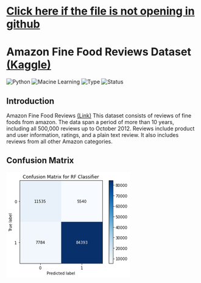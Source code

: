 # [Click here if the file is not opening in github](https://nbviewer.jupyter.org/github/sanketughadmathe/Sentiment-Analysis/blob/master/V1.ipynb)

# Amazon Fine Food Reviews Dataset [(Kaggle)](https://www.kaggle.com/snap/amazon-fine-food-reviews)

![Python](https://img.shields.io/badge/python-3.8.x-success) ![Macine Learning](https://img.shields.io/badge/Machine-Learning-red) ![Type](https://img.shields.io/badge/Type-Supervised-yellow) ![Status](https://img.shields.io/badge/Status-Completed-success)

## Introduction
Amazon Fine Food Reviews [(Link)](https://www.kaggle.com/snap/amazon-fine-food-reviews)
This dataset consists of reviews of fine foods from amazon. The data span a period of more than 10 years, including all 500,000 reviews up to October 2012. Reviews include product and user information, ratings, and a plain text review. It also includes reviews from all other Amazon categories.

## Confusion Matrix
![Confusion Matrix](https://github.com/sanketughadmathe/Amazon-fine-foods-review-NLP/blob/main/Images/Confusion_Matrix.png)
